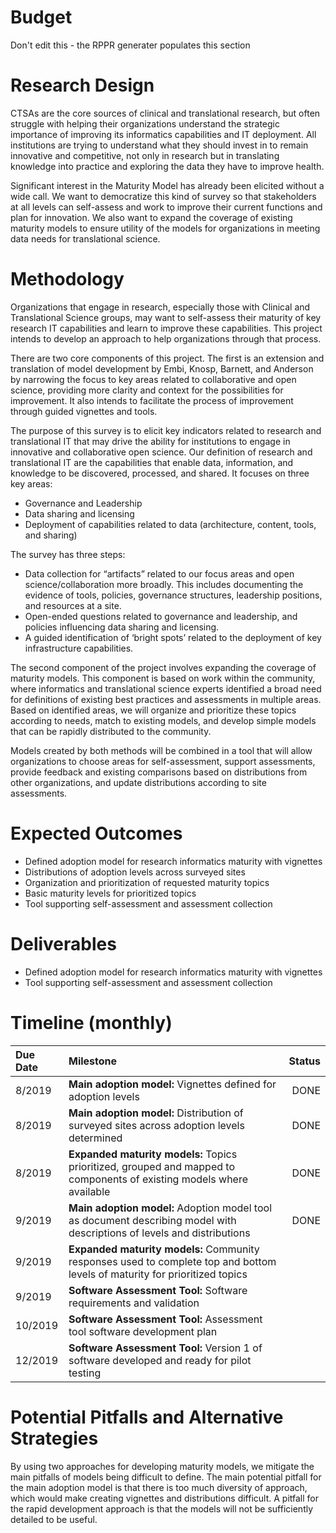 # Budget
Don't edit this - the RPPR generater populates this section

# Research Design
CTSAs are the core sources of clinical and translational research, but often struggle with helping their organizations understand the strategic importance of improving its informatics capabilities and IT deployment. All institutions are trying to understand what they should invest in to remain innovative and competitive, not only in research but in translating knowledge into practice and exploring the data they have to improve health.

Significant interest in the Maturity Model has already been elicited without a wide call. We want to democratize this kind of survey so that stakeholders at all levels can self-assess and work to improve their current functions and plan for innovation. We also want to expand the coverage of existing maturity models to ensure utility of the models for organizations in meeting data needs for translational science.


# Methodology
Organizations that engage in research, especially those with Clinical and Translational Science groups, may want to self-assess their maturity of key research IT capabilities and learn to improve these capabilities. This project intends to develop an approach to help organizations through that process. 

There are two core components of this project. The first is an extension and translation of model development by Embi, Knosp, Barnett, and Anderson by narrowing the focus to key areas related to collaborative and open science, providing more clarity and context for the possibilities for improvement. It also intends to facilitate the process of improvement through guided vignettes and tools. 

The purpose of this survey is to elicit key indicators related to research and translational IT that may drive the ability for institutions to engage in innovative and collaborative open science. Our definition of research and translational IT are the capabilities that enable data, information, and knowledge to be discovered, processed, and shared. It focuses on three key areas:
- Governance and Leadership
- Data sharing and licensing
- Deployment of capabilities related to data (architecture, content, tools, and sharing)

The survey has three steps:
- Data collection for “artifacts” related to our focus areas and open science/collaboration more broadly. This includes documenting the evidence of tools, policies, governance structures, leadership positions, and resources at a site.
- Open-ended questions related to governance and leadership, and policies influencing data sharing and licensing.
- A guided identification of ‘bright spots’ related to the deployment of key infrastructure capabilities.

The second component of the project involves expanding the coverage of maturity models. This component is based on work within the community, where informatics and translational science experts identified a broad need for definitions of existing best practices and assessments in multiple areas. Based on identified areas, we will organize and prioritize these topics according to needs, match to existing models, and develop simple models that can be rapidly distributed to the community. 

Models created by both methods will be combined in a tool that will allow organizations to choose areas for self-assessment, support assessments, provide feedback and existing comparisons based on distributions from other organizations, and update distributions according to site assessments. 

# Expected Outcomes
- Defined adoption model for research informatics maturity with vignettes 
- Distributions of adoption levels across surveyed sites
- Organization and prioritization of requested maturity topics
- Basic maturity levels for prioritized topics
- Tool supporting self-assessment and assessment collection

# Deliverables

- Defined adoption model for research informatics maturity with vignettes
- Tool supporting self-assessment and assessment collection

# Timeline (monthly)
 Due Date | Milestone    | Status     | 
|:----------|:--------------|------------:|
8/2019 | **Main adoption model:** Vignettes defined for adoption levels | DONE
8/2019 | **Main adoption model:** Distribution of surveyed sites across adoption levels determined | DONE
8/2019 | **Expanded maturity models:** Topics prioritized, grouped and mapped to components of existing models where available | DONE
9/2019 | **Main adoption model:** Adoption model tool as document describing model with descriptions of levels and distributions | DONE
9/2019 | **Expanded maturity models:** Community responses used to complete top and bottom levels of maturity for prioritized topics
9/2019 | **Software Assessment Tool:** Software requirements and validation
10/2019 | **Software Assessment Tool:** Assessment tool software development plan
12/2019 | **Software Assessment Tool:** Version 1 of software developed and ready for pilot testing

# Potential Pitfalls and Alternative Strategies
By using two approaches for developing maturity models, we mitigate the main pitfalls of models being difficult to define. The main potential pitfall for the main adoption model is that there is too much diversity of approach, which would make creating vignettes and distributions difficult. A pitfall for the rapid development approach is that the models will not be sufficiently detailed to be useful.
